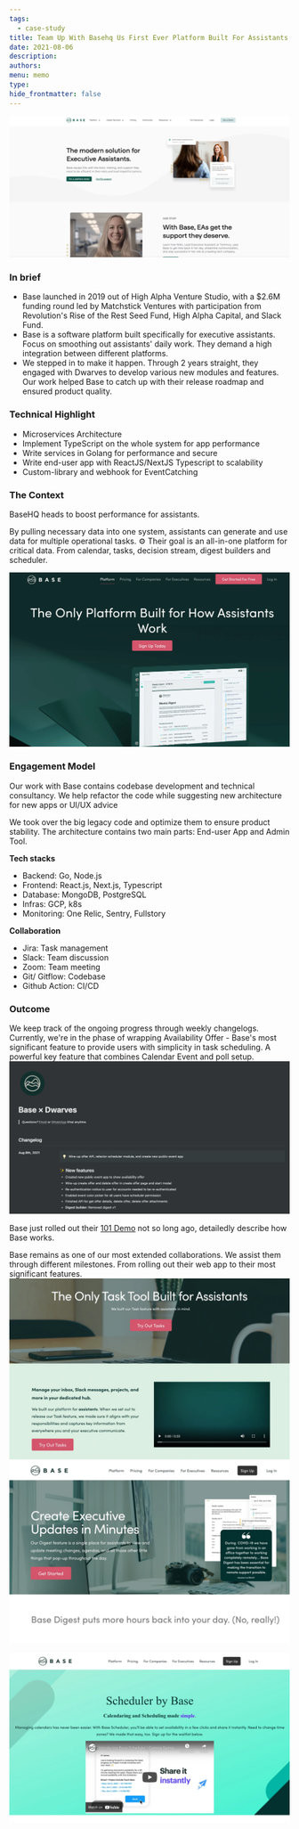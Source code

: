 ```yaml
---
tags:
  - case-study
title: Team Up With Basehq Us First Ever Platform Built For Assistants
date: 2021-08-06
description: 
authors: 
menu: memo
type: 
hide_frontmatter: false
---
```

![](consulting/case-study/assets/team-up-with-basehq---us-first-ever-platform-built-for-assistants_019ef328b59808b45c4541243f71c875_md5.webp)

### In brief
* Base launched in 2019 out of High Alpha Venture Studio, with a $2.6M funding round led by Matchstick Ventures with participation from Revolution's Rise of the Rest Seed Fund, High Alpha Capital, and Slack Fund.
* Base is a software platform built specifically for executive assistants. Focus on smoothing out assistants' daily work. They demand a high integration between different platforms.
* We stepped in to make it happen. Through 2 years straight, they engaged with Dwarves to develop various new modules and features. Our work helped Base to catch up with their release roadmap and ensured product quality.

### Technical Highlight
* Microservices Architecture
* Implement TypeScript on the whole system for app performance
* Write services in Golang for performance and secure
* Write end-user app with ReactJS/NextJS Typescript to scalability
* Custom-library and webhook for EventCatching

### The Context
BaseHQ heads to boost performance for assistants. 

By pulling necessary data into one system, assistants can generate and use data for multiple operational tasks. 
⚙️ Their goal is an all-in-one platform for critical data. From calendar, tasks, decision stream, digest builders and scheduler. 

![](consulting/case-study/assets/team-up-with-basehq---us-first-ever-platform-built-for-assistants_3d15a0c958a3f23f8935c803726b9d2a_md5.webp)

### Engagement Model
Our work with Base contains codebase development and technical consultancy. We help refactor the code while suggesting new architecture for new apps or UI/UX advice

We took over the big legacy code and optimize them to ensure product stability. The architecture contains two main parts: End-user App and Admin Tool. 

**Tech stacks**
* Backend: Go, Node.js
* Frontend: React.js, Next.js, Typescript
* Database: MongoDB, PostgreSQL
* Infras: GCP, k8s
* Monitoring: One Relic, Sentry, Fullstory

**Collaboration**
* Jira: Task management
* Slack: Team discussion
* Zoom: Team meeting
* Git/ Gitflow: Codebase
* Github Action: CI/CD

### Outcome
We keep track of the ongoing progress through weekly changelogs.
Currently, we're in the phase of wrapping Availability Offer - Base's most significant feature to provide users with simplicity in task scheduling. A powerful key feature that combines Calendar Event and poll setup.
![](consulting/case-study/assets/team-up-with-basehq---us-first-ever-platform-built-for-assistants_3393da02505c90c30f246cf025e31661_md5.webp)

Base just rolled out their [101 Demo](https://www.linkedin.com/posts/basehq_base-101-demo-get-back-to-the-base-ics-activity-6800435873860120576-G7ZI) not so long ago, detailedly describe how Base works. 

Base remains as one of our most extended collaborations. We assist them through different milestones. From rolling out their web app to their most significant features.
![](consulting/case-study/assets/team-up-with-basehq---us-first-ever-platform-built-for-assistants_0fc0a747cbb535c9a10b6e797d4a4060_md5.webp)
![](consulting/case-study/assets/team-up-with-basehq---us-first-ever-platform-built-for-assistants_d22f939d826b00d349511d32bf7b6707_md5.webp)

![](consulting/case-study/assets/team-up-with-basehq---us-first-ever-platform-built-for-assistants_ff9a65b700cebf714977fb219434a0f9_md5.webp)